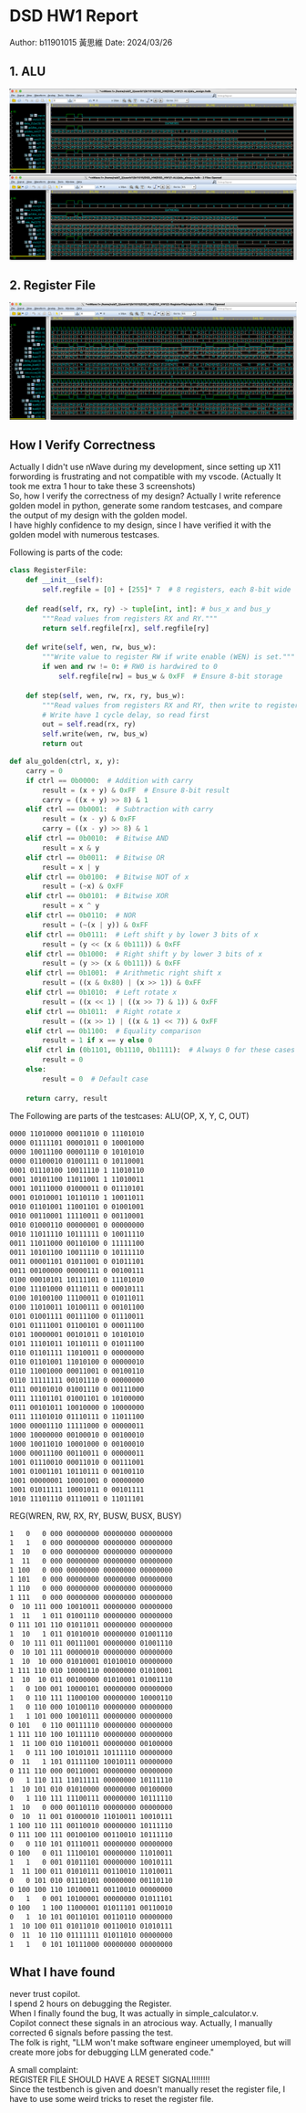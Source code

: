 # DSD HW1 Report  

Author: b11901015 黃思維
Date: 2024/03/26  

## 1. ALU  

![alu_assign](alu_assign.png)  
![alu_always](alu_always.png)  

## 2. Register File  

![register](register.png)

## How I Verify Correctness  

Actually I didn't use nWave during my development, since setting up X11 forwording is frustrating and not compatible with my vscode. (Actually It took me extra 1 hour to take these 3 screenshots)  
So, how I verify the correctness of my design? Actually I write reference golden model in python, generate some random testcases, and compare the output of my design with the golden model.  
I have highly confidence to my design, since I have verified it with the golden model with numerous testcases.  

Following is parts of the code:

```python
class RegisterFile:
    def __init__(self):
        self.regfile = [0] + [255]* 7  # 8 registers, each 8-bit wide

    def read(self, rx, ry) -> tuple[int, int]: # bus_x and bus_y
        """Read values from registers RX and RY."""
        return self.regfile[rx], self.regfile[ry]

    def write(self, wen, rw, bus_w):
        """Write value to register RW if write enable (WEN) is set."""
        if wen and rw != 0: # RW0 is hardwired to 0
            self.regfile[rw] = bus_w & 0xFF  # Ensure 8-bit storage

    def step(self, wen, rw, rx, ry, bus_w):
        """Read values from registers RX and RY, then write to register RW."""
        # Write have 1 cycle delay, so read first
        out = self.read(rx, ry)
        self.write(wen, rw, bus_w)
        return out
```

```python
def alu_golden(ctrl, x, y):
    carry = 0
    if ctrl == 0b0000:  # Addition with carry
        result = (x + y) & 0xFF  # Ensure 8-bit result
        carry = ((x + y) >> 8) & 1
    elif ctrl == 0b0001:  # Subtraction with carry
        result = (x - y) & 0xFF
        carry = ((x - y) >> 8) & 1
    elif ctrl == 0b0010:  # Bitwise AND
        result = x & y
    elif ctrl == 0b0011:  # Bitwise OR
        result = x | y
    elif ctrl == 0b0100:  # Bitwise NOT of x
        result = (~x) & 0xFF
    elif ctrl == 0b0101:  # Bitwise XOR
        result = x ^ y
    elif ctrl == 0b0110:  # NOR
        result = (~(x | y)) & 0xFF
    elif ctrl == 0b0111:  # Left shift y by lower 3 bits of x
        result = (y << (x & 0b111)) & 0xFF
    elif ctrl == 0b1000:  # Right shift y by lower 3 bits of x
        result = (y >> (x & 0b111)) & 0xFF
    elif ctrl == 0b1001:  # Arithmetic right shift x
        result = ((x & 0x80) | (x >> 1)) & 0xFF
    elif ctrl == 0b1010:  # Left rotate x
        result = ((x << 1) | ((x >> 7) & 1)) & 0xFF
    elif ctrl == 0b1011:  # Right rotate x
        result = ((x >> 1) | ((x & 1) << 7)) & 0xFF
    elif ctrl == 0b1100:  # Equality comparison
        result = 1 if x == y else 0
    elif ctrl in (0b1101, 0b1110, 0b1111):  # Always 0 for these cases
        result = 0
    else:
        result = 0  # Default case
    
    return carry, result
```

The Following are parts of the testcases:
ALU(OP, X, Y, C, OUT)

```csv
0000 11010000 00011010 0 11101010
0000 01111101 00001011 0 10001000
0000 10011100 00001110 0 10101010
0000 01100010 01001111 0 10110001
0001 01110100 10011110 1 11010110
0001 10101100 11011001 1 11010011
0001 10111000 01000011 0 01110101
0001 01010001 10110110 1 10011011
0010 01101001 11001101 0 01001001
0010 00110001 11110011 0 00110001
0010 01000110 00000001 0 00000000
0010 11011110 10111111 0 10011110
0011 11011000 00110100 0 11111100
0011 10101100 10011110 0 10111110
0011 00001101 01011001 0 01011101
0011 00100000 00000111 0 00100111
0100 00010101 10111101 0 11101010
0100 11101000 01110111 0 00010111
0100 10100100 11100011 0 01011011
0100 11010011 10100111 0 00101100
0101 01001111 00111100 0 01110011
0101 01111001 01100101 0 00011100
0101 10000001 00101011 0 10101010
0101 11101011 10110111 0 01011100
0110 01101111 11010011 0 00000000
0110 01101001 11010100 0 00000010
0110 11001000 00011001 0 00100110
0110 11111111 00101110 0 00000000
0111 00101010 01001110 0 00111000
0111 11101101 01001101 0 10100000
0111 00101011 10010000 0 10000000
0111 11101010 01110111 0 11011100
1000 00001110 11111000 0 00000011
1000 10000000 00100010 0 00100010
1000 10011010 10001000 0 00100010
1000 00011100 00110011 0 00000011
1001 01110010 00011010 0 00111001
1001 01001101 10110111 0 00100110
1001 00000001 10001001 0 00000000
1001 01011111 10001011 0 00101111
1010 11101110 01110011 0 11011101
```

REG(WREN, RW, RX, RY, BUSW, BUSX, BUSY)

```csv
1   0   0 000 00000000 00000000 00000000
1   1   0 000 00000000 00000000 00000000
1  10   0 000 00000000 00000000 00000000
1  11   0 000 00000000 00000000 00000000
1 100   0 000 00000000 00000000 00000000
1 101   0 000 00000000 00000000 00000000
1 110   0 000 00000000 00000000 00000000
1 111   0 000 00000000 00000000 00000000
0  10 111 000 10010011 00000000 00000000
1  11   1 011 01001110 00000000 00000000
0 111 101 110 01011011 00000000 00000000
1  10   1 011 01010010 00000000 01001110
0  10 111 011 00111001 00000000 01001110
0  10 101 111 00000010 00000000 00000000
1  10  10 000 01010001 01010010 00000000
1 111 110 010 10000110 00000000 01010001
1  10  10 011 00100000 01010001 01001110
1   0 100 001 10000101 00000000 00000000
1   0 110 111 11000100 00000000 10000110
1   0 110 000 10100110 00000000 00000000
1   1 101 000 10010111 00000000 00000000
0 101   0 110 00111110 00000000 00000000
1 111 110 100 10111110 00000000 00000000
1  11 100 010 11010011 00000000 00100000
1   0 111 100 10101011 10111110 00000000
0  11   1 101 01111100 10010111 00000000
0 111 110 000 00110001 00000000 00000000
0   1 110 111 11011111 00000000 10111110
1  10 101 010 01010000 00000000 00100000
0   1 110 111 11100111 00000000 10111110
1  10   0 000 00110110 00000000 00000000
0  10  11 001 01000010 11010011 10010111
1 100 110 111 00110010 00000000 10111110
0 111 100 111 00100100 00110010 10111110
0   0 110 101 01110011 00000000 00000000
0 100   0 011 11100101 00000000 11010011
1   1   0 001 01011101 00000000 10010111
1  11 100 011 01010111 00110010 11010011
0   0 101 010 01110101 00000000 00110110
0 100 100 110 10100011 00110010 00000000
0   1   0 001 10100001 00000000 01011101
0 100   1 100 11000001 01011101 00110010
0   1  10 101 00110101 00110110 00000000
1  10 100 011 01011010 00110010 01010111
0  11  10 110 01111111 01011010 00000000
1   1   0 101 10111000 00000000 00000000
```

<div style="page-break-after: always;"></div>

## What I have found

never trust copilot.  
I spend 2 hours on debugging the Register.  
When I finally found the bug, It was actually in simple_calculator.v.  
Copilot connect these signals in an atrocious way. Actually, I manually corrected 6 signals before passing the test.  
The folk is right, "LLM won't make software engineer umemployed, but will create more jobs for debugging LLM generated code."  

A small complaint:  
REGISTER FILE SHOULD HAVE A RESET SIGNAL!!!!!!!!  
Since the testbench is given and doesn't manually reset the register file, I have to use some weird tricks to reset the register file.  